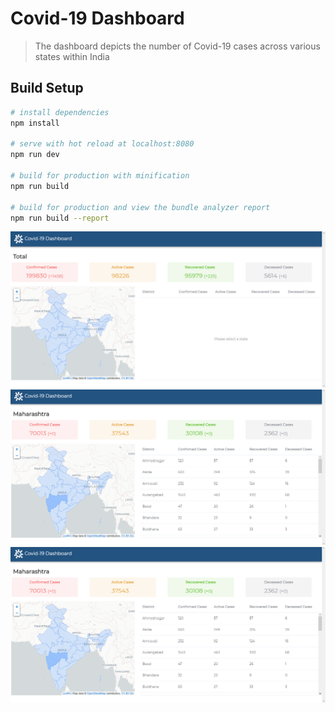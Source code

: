 # Covid-19 Dashboard

> The dashboard depicts the number of Covid-19 cases across various states within India

## Build Setup

``` bash
# install dependencies
npm install

# serve with hot reload at localhost:8080
npm run dev

# build for production with minification
npm run build

# build for production and view the bundle analyzer report
npm run build --report
```
![alt text](https://github.com/aka434112/Covid-19-Dashboard/raw/master/screenshots/screenshot-1.PNG)
![alt text](https://github.com/aka434112/Covid-19-Dashboard/raw/master/screenshots/screenshot-2.PNG)
![alt text](https://github.com/aka434112/Covid-19-Dashboard/raw/master/screenshots/screenshot-2.PNG)
